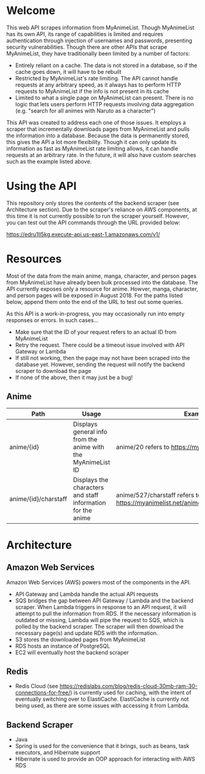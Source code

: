 # Welcome
This web API scrapes information from MyAnimeList. Though MyAnimeList has its own API, its range of capabilities is limited and requires authentication through injection of usernames and passwords, presenting security vulnerabilities. Though there are other APIs that scrape MyAnimeList, they have traditionally been limited by a number of factors:

- Entirely reliant on a cache. The data is not stored in a database, so if the cache goes down, it will have to be rebuilt
- Restricted by MyAnimeList's rate limiting. The API cannot handle requests at any arbitrary speed, as it always has to perform HTTP requests to MyAnimeList if the info is not present in its cache
- Limited to what a single page on MyAnimeList can present. There is no logic that lets users perform HTTP requests involving data aggregation (e.g. "search for all animes with Naruto as a character")

This API was created to address each one of those issues. It employs a scraper that incrementally downloads pages from MyAnimeList and pulls the information into a database. Because the data is permanently stored, this gives the API a lot more flexibility. Though it can only update its information as fast as MyAnimeList rate limiting allows, it can handle requests at an arbitrary rate. In the future, it will also have custom searches such as the example listed above.

# Using the API
This repository only stores the contents of the backend scraper (see Architecture section). Due to the scraper's reliance on AWS components, at this time it is not currently possible to run the scraper yourself. However, you can test out the API commands through the URL provided below:

https://edru1ll5kg.execute-api.us-east-1.amazonaws.com/v1/

# Resources

Most of the data from the main anime, manga, character, and person pages from MyAnimeList have already been bulk processed into the database. The API currently exposes only a resource for anime. Howver, manga, character, and person pages will be exposed in August 2018. For the paths listed below, append them onto the end of the URL to test out some queries.

As this API is a work-in-progress, you may occasionally run into empty responses or errors. In such cases...
- Make sure that the ID of your request refers to an actual ID from MyAnimeList
- Retry the request. There could be a timeout issue involved with API Gateway or Lambda
- If still not working, then the page may not have been scraped into the database yet. However, sending the request will notify the backend scraper to download the page
- If none of the above, then it may just be a bug!

## Anime
| Path | Usage | Example |
| ---- | ----- | ------- |
| anime/{id} | Displays general info from the anime with the MyAnimeList ID | anime/20 refers to https://myanimelist.net/anime/20 |
| anime/{id}/charstaff | Displays the characters and staff information for the anime | anime/527/charstaff refers to https://myanimelist.net/anime/527/Pokemon/characters | 

# Architecture

## Amazon Web Services
Amazon Web Services (AWS) powers most of the components in the API. 
- API Gateway and Lambda handle the actual API requests
- SQS bridges the gap between API Gateway / Lambda and the backend scraper. When Lambda triggers in response to an API request, it will attempt to pull the information from RDS. If the necessary information is outdated or missing, Lambda will pipe the request to SQS, which is polled by the backend scraper. The scraper will then download the necessary page(s) and update RDS with the information.
- S3 stores the downloaded pages from MyAnimeList
- RDS hosts an instance of PostgreSQL
- EC2 will eventually host the backend scraper

## Redis
- Redis Cloud (see https://redislabs.com/blog/redis-cloud-30mb-ram-30-connections-for-free/) is currently used for caching, with the intent of eventually switching over to ElastiCache. ElastiCache is currently not being used, as there are some issues with accessing it from Lambda. 

## Backend Scraper
- Java
- Spring is used for the convenience that it brings, such as beans, task executors, and Hibernate support
- Hibernate is used to provide an OOP approach for interacting with AWS RDS
